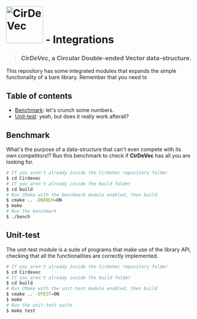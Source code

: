 # [<img src="https://user-images.githubusercontent.com/26225010/44673467-ebbabe80-aa2b-11e8-9754-8b8b0b137ac1.png" height="100" alt="CirDeVec" title="CirDeVec GitHub Homepage">](https://github.com/MuAlphaOmegaEpsilon/CirDeVec) - Integrations

> ### ***CirDeVec***, a **Cir**cular **D**ouble-**e**nded **Vec**tor data-structure.



This repository has some integrated modules that expands the simple functionality of a bare library. Remember that you need to 



## Table of contents

- [Benchmark](#Benchmark): let's crunch some numbers.
- [Unit-test](#Unit-test): yeah, but does it really work afterall?



## Benchmark

What's the purpose of a data-structure that can't even compete with its own competitors!? Run this benchmark to check if **CirDeVec** has all you are looking for.

```bash
# If you aren't already inside the CirDeVec repository folder
$ cd Cirdevec
# If you aren't already inside the build folder
$ cd build
# Run CMake with the benchmark module enabled, then build
$ cmake .. -DBENCH=ON
$ make
# Run the benchmark
$ ./bench
```



## Unit-test

The unit-test module is a suite of programs that make use of the library API, checking that all the functionalities are correctly implemented.

```bash
# If you aren't already inside the CirDeVec repository folder
$ cd Cirdevec
# If you aren't already inside the build folder
$ cd build
# Run CMake with the unit-test module enabled, then build
$ cmake .. -DTEST=ON
$ make
# Run the unit-test suite
$ make test
```
